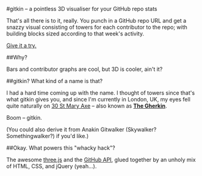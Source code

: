 #gitkin – a pointless 3D visualiser for your GitHub repo stats

That's all there is to it, really. You punch in a GitHub repo URL and get a snazzy visual consisting of towers for each contributor to the repo; with building blocks sized according to that week's activity.

[Give it a try.](http://alphahw.github.io/gitkin/)

##Why?

Bars and contributor graphs are cool, but 3D is cooler, ain't it?

##gitkin? What kind of a name is that?

I had a hard time coming up with the name. I thought of towers since that's what gitkin gives you, and since I'm currently in London, UK, my eyes fell quite naturally on [30 St Mary Axe](https://www.google.co.uk/maps/place/30+St+Mary+Axe+(The+Gherkin)/@51.514492,-0.080306,17z) – also known as [**The Gherkin**](http://en.wikipedia.org/wiki/30_St_Mary_Axe).

Boom – gitkin.

(You could also derive it from Anakin Gitwalker (Skywalker? Somethingwalker?) if you'd like.)

##Okay. What powers this "whacky hack"?

The awesome [three.js](http://threejs.org/) and the [GitHub API](https://developer.github.com), glued together by an unholy mix of HTML, CSS, and jQuery (yeah…).